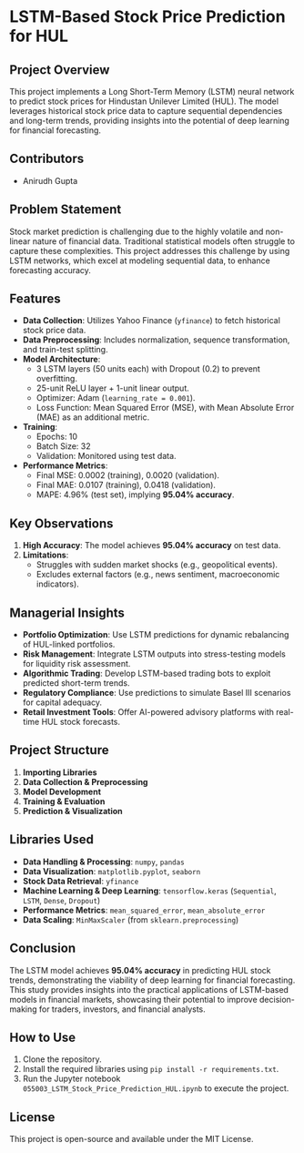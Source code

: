 # LSTM-Based Stock Price Prediction for HUL

## Project Overview
This project implements a Long Short-Term Memory (LSTM) neural network to predict stock prices for Hindustan Unilever Limited (HUL). The model leverages historical stock price data to capture sequential dependencies and long-term trends, providing insights into the potential of deep learning for financial forecasting.

## Contributors
- Anirudh Gupta
  
## Problem Statement
Stock market prediction is challenging due to the highly volatile and non-linear nature of financial data. Traditional statistical models often struggle to capture these complexities. This project addresses this challenge by using LSTM networks, which excel at modeling sequential data, to enhance forecasting accuracy.

## Features
- **Data Collection**: Utilizes Yahoo Finance (`yfinance`) to fetch historical stock price data.
- **Data Preprocessing**: Includes normalization, sequence transformation, and train-test splitting.
- **Model Architecture**: 
  - 3 LSTM layers (50 units each) with Dropout (0.2) to prevent overfitting.
  - 25-unit ReLU layer + 1-unit linear output.
  - Optimizer: Adam (`learning_rate = 0.001`).
  - Loss Function: Mean Squared Error (MSE), with Mean Absolute Error (MAE) as an additional metric.
- **Training**: 
  - Epochs: 10
  - Batch Size: 32
  - Validation: Monitored using test data.
- **Performance Metrics**:
  - Final MSE: 0.0002 (training), 0.0020 (validation).
  - Final MAE: 0.0107 (training), 0.0418 (validation).
  - MAPE: 4.96% (test set), implying **95.04% accuracy**.

## Key Observations
1. **High Accuracy**: The model achieves **95.04% accuracy** on test data.
2. **Limitations**:
   - Struggles with sudden market shocks (e.g., geopolitical events).
   - Excludes external factors (e.g., news sentiment, macroeconomic indicators).

## Managerial Insights
- **Portfolio Optimization**: Use LSTM predictions for dynamic rebalancing of HUL-linked portfolios.
- **Risk Management**: Integrate LSTM outputs into stress-testing models for liquidity risk assessment.
- **Algorithmic Trading**: Develop LSTM-based trading bots to exploit predicted short-term trends.
- **Regulatory Compliance**: Use predictions to simulate Basel III scenarios for capital adequacy.
- **Retail Investment Tools**: Offer AI-powered advisory platforms with real-time HUL stock forecasts.

## Project Structure
1. **Importing Libraries**
2. **Data Collection & Preprocessing**
3. **Model Development**
4. **Training & Evaluation**
5. **Prediction & Visualization**

## Libraries Used
- **Data Handling & Processing**: `numpy`, `pandas`
- **Data Visualization**: `matplotlib.pyplot`, `seaborn`
- **Stock Data Retrieval**: `yfinance`
- **Machine Learning & Deep Learning**: `tensorflow.keras` (`Sequential`, `LSTM`, `Dense`, `Dropout`)
- **Performance Metrics**: `mean_squared_error`, `mean_absolute_error`
- **Data Scaling**: `MinMaxScaler` (from `sklearn.preprocessing`)

## Conclusion
The LSTM model achieves **95.04% accuracy** in predicting HUL stock trends, demonstrating the viability of deep learning for financial forecasting. This study provides insights into the practical applications of LSTM-based models in financial markets, showcasing their potential to improve decision-making for traders, investors, and financial analysts.

## How to Use
1. Clone the repository.
2. Install the required libraries using `pip install -r requirements.txt`.
3. Run the Jupyter notebook `055003_LSTM_Stock_Price_Prediction_HUL.ipynb` to execute the project.

## License
This project is open-source and available under the MIT License.
